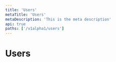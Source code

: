 ```yaml
---
title: 'Users'
metaTitle: 'Users'
metaDescription: 'This is the meta description'
api: true
paths: ['/v1alpha1/users']
---
```


# Users
